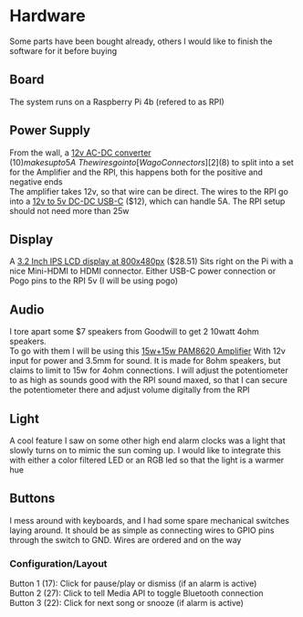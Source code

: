 # Hardware
Some parts have been bought already, others I would like to finish the software for it before buying


## Board
The system runs on a Raspberry Pi 4b (refered to as RPI)

## Power Supply
From the wall, a [12v AC-DC converter][1] ($10) makes up to 5A\
The wires go into [Wago Connectors][2] ($8) to split into a set for the Amplifier and the RPI, this happens both for the positive and negative ends\
The amplifier takes 12v, so that wire can be direct. The wires to the RPI go into a [12v to 5v DC-DC USB-C][3] ($12), which can handle 5A. The RPI setup should not need more than 25w

## Display
A [3.2 Inch IPS LCD display at 800x480px][4] ($28.51) Sits right on the Pi with a nice Mini-HDMI to HDMI connector. Either USB-C power connection or Pogo pins to the RPI 5v (I will be using pogo) 

## Audio
I tore apart some $7 speakers from Goodwill to get 2 10watt 4ohm speakers.\
To go with them I will be using this [15w+15w PAM8620 Amplifier][5] With 12v input for power and 3.5mm for sound. It is made for 8ohm speakers, but claims to limit to 15w for 4ohm connections. I will adjust the potentiometer to as high as sounds good with the RPI sound maxed, so that I can secure the potentiometer there and adjust volume digitally from the RPI

## Light
A cool feature I saw on some other high end alarm clocks was a light that slowly turns on to mimic the sun coming up. I would like to integrate this with either a color filtered LED or an RGB led so that the light is a warmer hue

## Buttons
I mess around with keyboards, and I had some spare mechanical switches laying around. It should be as simple as connecting wires to GPIO pins through the switch to GND. Wires are ordered and on the way
### Configuration/Layout
Button 1 (17): Click for pause/play or dismiss (if an alarm is active)\
Button 2 (27): Click to tell Media API to toggle Bluetooth connection\
Button 3 (22): Click for next song or snooze (if alarm is active)


[1]: https://www.amazon.com/110-240V-Converter-Transformer-Compatible-5-5x2-1mm/dp/B0CPLQH2YP/ref=sr_1_5?crid=T0ZL9ZNGC65Q&dib=eyJ2IjoiMSJ9.rmoRR3N5w4LuqVPr1dgj5iD5eJfOvSjYX35IUVf99MH75j6IezYNj-AOGy_c2gaE2Aq_0jzmwcHKfT2FtYpg9OPDxkzMqHLT6XUDz_oHj4ZKfGeRs_pliWfX-bQPWgjxUYrFHDcAHC0_T_EHw4hQ-lBzIq5FaPIY9oIDOL57Vl_3ufPf5yDZlQqaCwd6S3sg65J7001lGvwvdcn0TDHTVWD9KAcJCQfRncQx8NHM2AUNvnTLXgW_20zCshmFON3oeUN8ezBxstw-Zhe4dirX7g-rcz32jaM8Z51pdzrLAAQ.Iten39j6UIQCnik-QxyJu6cvDRAvOoUJwWNSWR5MObI&dib_tag=se&keywords=12v+power+supply&qid=1715994382&refinements=p_n_feature_eight_browse-bin%3A41942721011&rnid=41941869011&s=electronics&sprefix=12v+%2Caps%2C121&sr=1-5
[2]: https://www.amazon.com/WAGO-221-413-Lever-Nuts-3-Conductor-Connectors/dp/B07W94XJSN/ref=sr_1_2?crid=1CPCRKKQP200Y&dib=eyJ2IjoiMSJ9._n-3B64EWEIacoNY230pLKuL40t1fcx7OiEvmluGasjBs-JwkdIQZGK2gzhR0_fQIrZn6XdN4DeZk7z0RmQqTHRGuvyVLwEre3RbrSy_V5FBpOH1sVko1MWlcvkpQvwmwXd3N6xwCAC9CKBkIc9KFsO3u-_BELMdFcApDZSTsYAwjRP7ulfnf8cBV7S0aK4ovhWXmAjpddtCjXO8viMEB8amnZbDwDk2yIM4hibLCWs.I_LIT7HRI0IgRebbjO-0IDY29HRb5hwXce7DquIHzgk&dib_tag=se&keywords=Wago+221-413+Lever-Nuts+3&qid=1715996042&sprefix=wago+221-413+lever-nuts+3%2Caps%2C146&sr=8-2
[3]: https://www.amazon.com/Klnuoxj-Converter-Interface-Waterproof-Compatible/dp/B0CRVW7N2J/ref=sr_1_6?crid=1UI8HJXC7QFEP&dib=eyJ2IjoiMSJ9.ZkbI94MflLSOS3hox8gmtdN75M9aOcIfSTIE1SPlthXgZbHXnCRDAxy1erPivv45Cs2Gyyrivtalw2q20VBzUpUBmh66FCDnPehXuy32VeWPye5pFEDlxWwCybwQnS2P_KVTiU__pXKcScYX7P7XSTA175JZupbo5c0roDz2ajMOLTUiKKxiMVszvFjrjP1yTHwXLn1fqeZ8Gcu53VWIhbEy7vFIfbCteOfOaBQHjus.uhmdYUG1UxHYDUkb3dKDKoo-l9CEZhXt8Lsl1Cv7A5E&dib_tag=se&keywords=12v%2Bto%2B5v%2Busb%2Bc&qid=1715993962&sprefix=12v%2Bto%2B5v%2Busb%2Caps%2C122&sr=8-6&th=1
[4]: https://thepihut.com/products/3-2-ips-hdmi-lcd-display-for-raspberry-pi-480x800
[5]: https://www.amazon.com/Amplifier-DROK-PAM8406-Digital-Channel/dp/B077M526SB/ref=pd_scr_dp_alt1_d_d_sccl_2_1/131-4225016-5819016?pd_rd_w=bHRgO&content-id=amzn1.sym.443fa366-3c43-4184-b722-e4a18524387a&pf_rd_p=443fa366-3c43-4184-b722-e4a18524387a&pf_rd_r=HRSDF4G5SHNZWHANR1NJ&pd_rd_wg=s8yV9&pd_rd_r=fd43f38d-12c8-4ff1-8fe3-b99704c05154&pd_rd_i=B077MKQJW2&th=1
